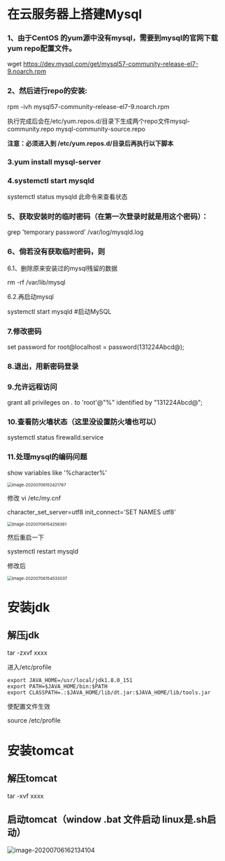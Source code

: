# 在云服务器上搭建Mysql

### 1、由于CentOS 的yum源中没有mysql，需要到mysql的官网下载yum repo配置文件。

wget https://dev.mysql.com/get/mysql57-community-release-el7-9.noarch.rpm

### 2、然后进行repo的安装:

rpm -ivh mysql57-community-release-el7-9.noarch.rpm

执行完成后会在/etc/yum.repos.d/目录下生成两个repo文件mysql-community.repo mysql-community-source.repo

**注意：必须进入到 /etc/yum.repos.d/目录后再执行以下脚本**

### 3.yum install mysql-server

### 4.systemctl start mysqld

systemctl status mysqld  此命令来查看状态

### 5、获取安装时的临时密码（在第一次登录时就是用这个密码）：

grep 'temporary password' /var/log/mysqld.log

### 6、倘若没有获取临时密码，则

6.1、删除原来安装过的mysql残留的数据

rm -rf /var/lib/mysql

6.2.再启动mysql

systemctl start mysqld #启动MySQL

### 7.修改密码

set password for root@localhost = password(131224Abcd@);

### 8.退出，用新密码登录

### 9.允许远程访问

grant all privileges on *.* to 'root'@"%" identified by "131224Abcd@";

### 10.查看防火墙状态（这里没设置防火墙也可以）

systemctl status firewalld.service

### 11.处理mysql的编码问题

show variables like '%character%'

<img src="C:\Users\user\AppData\Roaming\Typora\typora-user-images\image-20200706152421767.png" alt="image-20200706152421767" style="zoom:67%;" />



修改  vi /etc/my.cnf

character_set_server=utf8
init_connect='SET NAMES utf8'

<img src="C:\Users\user\AppData\Roaming\Typora\typora-user-images\image-20200706154256361.png" alt="image-20200706154256361" style="zoom: 67%;" />

然后重启一下

systemctl restart mysqld



修改后

<img src="C:\Users\user\AppData\Roaming\Typora\typora-user-images\image-20200706154533037.png" alt="image-20200706154533037" style="zoom:67%;" />



# 安装jdk

## 解压jdk

tar -zxvf  xxxx

进入/etc/profile

```
export JAVA_HOME=/usr/local/jdk1.8.0_151
export PATH=$JAVA_HOME/bin:$PATH
export CLASSPATH=.:$JAVA_HOME/lib/dt.jar:$JAVA_HOME/lib/tools.jar

```

使配置文件生效

source /etc/profile

# 安装tomcat

## 解压tomcat

tar -xvf xxxx

## 启动tomcat（window .bat 文件启动 linux是.sh启动）

![image-20200706162134104](C:\Users\user\AppData\Roaming\Typora\typora-user-images\image-20200706162134104.png)